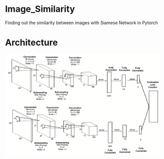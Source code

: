 # Image_Similarity
Finding out the similarity between images with Siamese Network in Pytorch

# Architecture

![ScreenShot](SN_Architecture.png)
